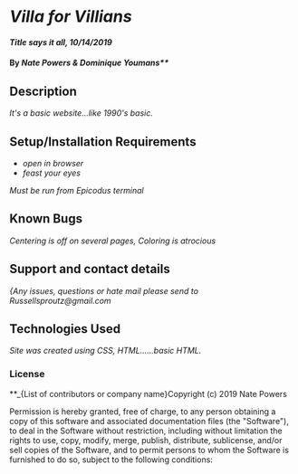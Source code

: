 # _Villa for Villians_

#### _Title says it all, 10/14/2019_

#### By _Nate Powers & Dominique Youmans**_

## Description

_It's a basic website...like 1990's basic._

## Setup/Installation Requirements

* _open in browser_
* _feast your eyes_


_Must be run from Epicodus terminal_

## Known Bugs

_Centering is off on several pages, Coloring is atrocious_

## Support and contact details

_{Any issues, questions or hate mail please send to Russellsproutz@gmail.com_

## Technologies Used

_Site was created using CSS, HTML......basic HTML._

### License


 **_{List of contributors or company name}Copyright (c) 2019 Nate Powers

Permission is hereby granted, free of charge, to any person obtaining a copy of this software and associated documentation files (the "Software"), to deal in the Software without restriction, including without limitation the rights to use, copy, modify, merge, publish, distribute, sublicense, and/or sell copies of the Software, and to permit persons to whom the Software is furnished to do so, subject to the following conditions:
